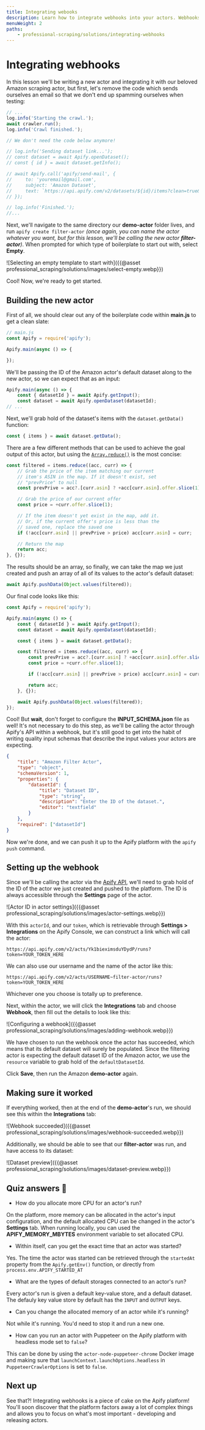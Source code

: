 ```yaml
---
title: Integrating webooks
description: Learn how to integrate webhooks into your actors. Webhooks are a super powerful tool, and can be used to do almost anything!
menuWeight: 2
paths:
    - professional-scraping/solutions/integrating-webhooks
---
```


# [](#integrating-webhooks) Integrating webhooks

In this lesson we'll be writing a new actor and integrating it with our beloved Amazon scraping actor, but first, let's remove the code which sends ourselves an email so that we don't end up spamming ourselves when testing:

```JavaScript
// ...
log.info('Starting the crawl.');
await crawler.run();
log.info('Crawl finished.');

// We don't need the code below anymore!

// log.info('Sending dataset link...');
// const dataset = await Apify.openDataset();
// const { id } = await dataset.getInfo();

// await Apify.call('apify/send-mail', {
//     to: 'youremail@gmail.com',
//     subject: 'Amazon Dataset',
//     text: `https://api.apify.com/v2/datasets/${id}/items?clean=true&format=json`,
// });

// log.info('Finished.');
//...
```

Next, we'll navigate to the same directory our **demo-actor** folder lives, and run `apify create filter-actor` _(once again, you can name the actor whatever you want, but for this lesson, we'll be calling the new actor **filter-actor**)_. When prompted for which type of boilerplate to start out with, select **Empty**.

![Selecting an empty template to start with]({{@asset professional_scraping/solutions/images/select-empty.webp}})

Cool! Now, we're ready to get started.

## [](#building-the-new-actor) Building the new actor

First of all, we should clear out any of the boilerplate code within **main.js** to get a clean slate:

```JavaScript
// main.js
const Apify = require('apify');

Apify.main(async () => {

});
```

We'll be passing the ID of the Amazon actor's default dataset along to the new actor, so we can expect that as an input:

```JavaScript
Apify.main(async () => {
    const { datasetId } = await Apify.getInput();
    const dataset = await Apify.openDataset(datasetId);
// ...
```

Next, we'll grab hold of the dataset's items with the `dataset.getData()` function:

```JavaScript
const { items } = await dataset.getData();
```

There are a few different methods that can be used to achieve the goal output of this actor, but using the [`Array.reduce()`](https://developer.mozilla.org/en-US/docs/Web/JavaScript/Reference/Global_Objects/Array/reduce) is the most concise:

```JavaScript
const filtered = items.reduce((acc, curr) => {
    // Grab the price of the item matching our current
    // item's ASIN in the map. If it doesn't exist, set
    // "prevPrice" to null
    const prevPrive = acc?.[curr.asin] ? +acc[curr.asin].offer.slice(1) : null;

    // Grab the price of our current offer
    const price = +curr.offer.slice(1);

    // If the item doesn't yet exist in the map, add it.
    // Or, if the current offer's price is less than the
    // saved one, replace the saved one
    if (!acc[curr.asin] || prevPrive > price) acc[curr.asin] = curr;

    // Return the map
    return acc;
}, {});
```

The results should be an array, so finally, we can take the map we just created and push an array of all of its values to the actor's default dataset:

```JavaScript
await Apify.pushData(Object.values(filtered));
```

Our final code looks like this:

```JavaScript
const Apify = require('apify');

Apify.main(async () => {
    const { datasetId } = await Apify.getInput();
    const dataset = await Apify.openDataset(datasetId);

    const { items } = await dataset.getData();

    const filtered = items.reduce((acc, curr) => {
        const prevPrive = acc?.[curr.asin] ? +acc[curr.asin].offer.slice(1) : null;
        const price = +curr.offer.slice(1);

        if (!acc[curr.asin] || prevPrive > price) acc[curr.asin] = curr;

        return acc;
    }, {});

    await Apify.pushData(Object.values(filtered));
});
```

Cool! But **wait**, don't forget to configure the **INPUT_SCHEMA.json** file as well! It's not necessary to do this step, as we'll be calling the actor through Apify's API within a webhook, but it's still good to get into the habit of writing quality input schemas that describe the input values your actors are expecting.

```JSON
{
    "title": "Amazon Filter Actor",
    "type": "object",
    "schemaVersion": 1,
    "properties": {
        "datasetId": {
            "title": "Dataset ID",
            "type": "string",
            "description": "Enter the ID of the dataset.",
            "editor": "textfield"
        }
    },
    "required": ["datasetId"]
}
```

Now we're done, and we can push it up to the Apify platform with the `apify push` command.

## [](#setting-up-the-webhook) Setting up the webhook

Since we'll be calling the actor via the [Apify API](https://docs.apify.com/tutorials/integrations/run-actor-and-retrieve-data-via-api#run-an-actor-or-task), we'll need to grab hold of the ID of the actor we just created and pushed to the platform. The ID is always accessible through the **Settings** page of the actor.

![Actor ID in actor settings]({{@asset professional_scraping/solutions/images/actor-settings.webp}})

With this `actorId`, and our `token`, which is retrievable through **Settings > Integrations** on the Apify Console, we can construct a link which will call the actor:

```text
https://api.apify.com/v2/acts/Yk1bieximsduYDydP/runs?token=YOUR_TOKEN_HERE
```

We can also use our username and the name of the actor like this:

```text
https://api.apify.com/v2/acts/USERNAME~filter-actor/runs?token=YOUR_TOKEN_HERE
```

Whichever one you choose is totally up to preference.

Next, within the actor, we will click the **Integrations** tab and choose **Webhook**, then fill out the details to look like this:

![Configuring a webhook]({{@asset professional_scraping/solutions/images/adding-webhook.webp}})

We have chosen to run the webhook once the actor has succeeded, which means that its default dataset will surely be populated. Since the filtering actor is expecting the default dataset ID of the Amazon actor, we use the `resource` variable to grab hold of the `defaultDatasetId`.

Click **Save**, then run the Amazon **demo-actor** again.

## [](#checking-the-webhook) Making sure it worked

If everything worked, then at the end of the **demo-actor**'s run, we should see this within the **Integrations** tab:

![Webhook succeeded]({{@asset professional_scraping/solutions/images/webhook-succeeded.webp}})

Additionally, we should be able to see that our **filter-actor** was run, and have access to its dataset:

![Dataset preview]({{@asset professional_scraping/solutions/images/dataset-preview.webp}})

## [](#quiz-answeers) Quiz answers 📝

- How do you allocate more CPU for an actor's run?

On the platform, more memory can be allocated in the actor's input configuration, and the default allocated CPU can be changed in the actor's **Settings** tab. When running locally, you can used the **APIFY_MEMORY_MBYTES** environment variable to set allocated CPU.

- Within itself, can you get the exact time that an actor was started?

Yes. The time the actor was started can be retrieved through the `startedAt` property from the `Apify.getEnv()` function, or directly from `process.env.APIFY_STARTED_AT`

- What are the types of default storages connected to an actor's run?

Every actor's run is given a default key-value store, and a default dataset. The defauly key value store by default has the `INPUT` and `OUTPUT` keys.

- Can you change the allocated memory of an actor while it's running?

Not while it's running. You'd need to stop it and run a new one.

- How can you run an actor with Puppeteer on the Apify platform with headless mode set to `false`?

This can be done by using the `actor-node-puppeteer-chrome` Docker image and making sure that `launchContext.launchOptions.headless` in `PuppeteerCrawlerOptions` is set to `false`.

## [](#wrap-up) Next up

See that?! Integrating webhooks is a piece of cake on the Apify platform! You'll soon discover that the platform factors away a lot of complex things and allows you to focus on what's most important - developing and releasing actors.
